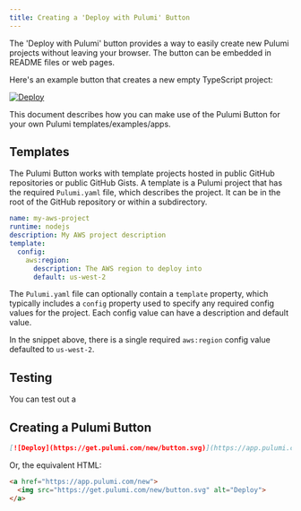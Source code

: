 ```yaml
---
title: Creating a 'Deploy with Pulumi' Button
---
```


The 'Deploy with Pulumi' button provides a way to easily create new Pulumi projects without leaving your browser. The button can be embedded in README files or web pages.

Here's an example button that creates a new empty TypeScript project:

[![Deploy](https://get.pulumi.com/new/button.svg)](https://app.pulumi.com/new?template=https://github.com/pulumi/templates/typescript)

This document describes how you can make use of the Pulumi Button for your own Pulumi templates/examples/apps.

## Templates

The Pulumi Button works with template projects hosted in public GitHub repositories or public GitHub Gists. A template is a Pulumi project that has the required `Pulumi.yaml` file, which describes the project. It can be in the root of the GitHub repository or within a subdirectory.

```yaml
name: my-aws-project
runtime: nodejs
description: My AWS project description
template:
  config:
    aws:region:
      description: The AWS region to deploy into
      default: us-west-2
```

The `Pulumi.yaml` file can optionally contain a `template` property, which typically includes a `config` property used to specify any required config values for the project. Each config value can have a description and default value.


In the snippet above, there is a single required `aws:region` config value defaulted to `us-west-2`.

## Testing

You can test out a


## Creating a Pulumi Button

```markdown
[![Deploy](https://get.pulumi.com/new/button.svg)](https://app.pulumi.com/new)
```

Or, the equivalent HTML:

```html
<a href="https://app.pulumi.com/new">
  <img src="https://get.pulumi.com/new/button.svg" alt="Deploy">
</a>
```